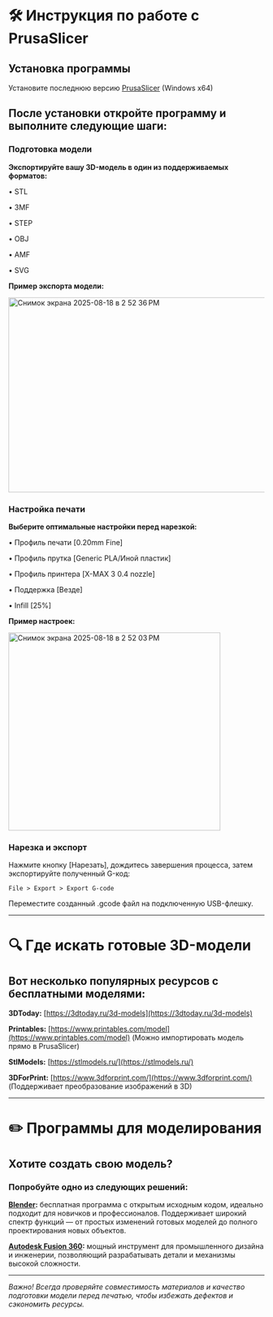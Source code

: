 # 🛠️ Инструкция по работе с PrusaSlicer
## Установка программы
Установите последнюю версию [PrusaSlicer](https://github.com/prusa3d/PrusaSlicer/releases/download/version_2.9.2/PrusaSlicer-2.9.2-win64.zip) (Windows x64)

## После установки откройте программу и выполните следующие шаги:

### Подготовка модели
**Экспортируйте вашу 3D-модель в один из поддерживаемых форматов:**

• STL

• 3MF

• STEP

• OBJ

• AMF

• SVG

**Пример экспорта модели:**

<div align="left"> <img width="762" height="384" alt="Снимок экрана 2025-08-18 в 2 52 36 PM" src="https://github.com/user-attachments/assets/fe49e3f2-e6fc-4887-90a9-80695547aead"/> </div>

### Настройка печати
**Выберите оптимальные настройки перед нарезкой:**

• Профиль печати [0.20mm Fine]

• Профиль прутка [Generic PLA/Иной пластик]

• Профиль принтера [X-MAX 3 0.4 nozzle]

• Поддержка [Везде]

• Infill [25%]

**Пример настроек:**

<div align="left"> <img width="417" height="390" alt="Снимок экрана 2025-08-18 в 2 52 03 PM" src="https://github.com/user-attachments/assets/3e6b625f-1a7c-4e37-b782-a6b7c154832e"/> </div>

### Нарезка и экспорт
Нажмите кнопку [Нарезать], дождитесь завершения процесса, затем экспортируйте полученный G-код:
    
    File > Export > Export G-code

Переместите созданный .gcode файл на подключенную USB-флешку.

---

# 🔍 Где искать готовые 3D-модели
## Вот несколько популярных ресурсов с бесплатными моделями:
**3DToday:** [https://3dtoday.ru/3d-models](https://3dtoday.ru/3d-models)

**Printables:** [https://www.printables.com/model](https://www.printables.com/model) (Можно импортировать модель прямо в PrusaSlicer)

**StlModels:** [https://stlmodels.ru/](https://stlmodels.ru/)

**3DForPrint:** [https://www.3dforprint.com/](https://www.3dforprint.com/) (Поддерживает преобразование изображений в 3D)

---

# ✏️ Программы для моделирования
## Хотите создать свою модель?
### Попробуйте одно из следующих решений:
**[Blender](https://www.blender.org/):** бесплатная программа с открытым исходным кодом, идеально подходит для новичков и профессионалов. Поддерживает широкий спектр функций — от простых изменений готовых моделей до полного проектирования новых объектов.

**[Autodesk Fusion 360](https://www.autodesk.com/products/fusion-360/):** мощный инструмент для промышленного дизайна и инженерии, позволяющий разрабатывать детали и механизмы высокой сложности.

---

_Важно! Всегда проверяйте совместимость материалов и качество подготовки модели перед печатью, чтобы избежать дефектов и сэкономить ресурсы._
